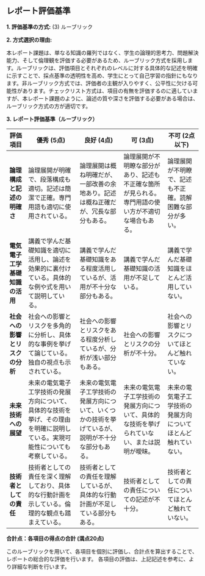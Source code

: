## レポート評価基準

**1. 評価基準の方式:** (3) ルーブリック

**2. 方式選択の理由:**

本レポート課題は、単なる知識の羅列ではなく、学生の論理的思考力、問題解決能力、そして倫理観を評価する必要があるため、ルーブリック方式を採用します。ルーブリックは、評価項目とそれぞれのレベルに対する具体的な記述を明確に示すことで、採点基準の透明性を高め、学生にとって自己学習の指針にもなります。非ルーブリック方式では、評価者の主観が入りやすく、公平性に欠ける可能性があります。チェックリスト方式は、項目の有無を評価するのに適していますが、本レポート課題のように、論述の質や深さを評価する必要がある場合は、ルーブリック方式の方が適切です。


**3. レポート評価基準（ルーブリック）**

| 評価項目 | 優秀 (5点) | 良好 (4点) | 可 (3点) | 不可 (2点以下) |
|---|---|---|---|---|
| **論理構成と記述の明確さ** | 論理展開が明確で、段落構成も適切。記述は簡潔で正確。専門用語も適切に使用されている。 | 論理展開は概ね明確だが、一部改善の余地あり。記述は概ね正確だが、冗長な部分もある。 | 論理展開が不明瞭な部分があり、記述も不正確な箇所が見られる。専門用語の使い方が不適切な場合もある。 | 論理展開が不明瞭で、記述も不正確。読解困難な部分が多い。 |
| **電気電子工学基礎知識の活用** | 講義で学んだ基礎知識を適切に活用し、論述を効果的に裏付けている。具体的な例や式を用いて説明している。 | 講義で学んだ基礎知識をある程度活用しているが、活用が不十分な部分もある。 | 講義で学んだ基礎知識の活用が不足している。 | 講義で学んだ基礎知識をほとんど活用していない。 |
| **社会への影響とリスクの分析** | 社会への影響とリスクを多角的に分析し、具体的な事例を挙げて論じている。独自の視点も示されている。 | 社会への影響とリスクをある程度分析しているが、分析が浅い部分もある。 | 社会への影響とリスクの分析が不十分。 | 社会への影響とリスクについてほとんど触れていない。 |
| **未来技術への展望** | 未来の電気電子工学技術の発展方向について、具体的な技術を挙げ、その理由を明確に説明している。実現可能性についても考察している。 | 未来の電気電子工学技術の発展方向について、いくつかの技術を挙げているが、説明が不十分な部分もある。 | 未来の電気電子工学技術の発展方向について、具体的な技術を挙げられていない、または説明が曖昧。 | 未来の電気電子工学技術の発展方向についてほとんど触れていない。 |
| **技術者としての責任** | 技術者としての責任を深く理解しており、具体的な行動計画を示している。倫理的な観点も踏まえている。 | 技術者としての責任を理解しているが、具体的な行動計画が不足している部分もある。 | 技術者としての責任についての記述が不十分。 | 技術者としての責任についてほとんど触れていない。 |


**合計点：各項目の得点の合計 (満点20点)**


このルーブリックを用いて、各項目を個別に評価し、合計点を算出することで、レポートの総合的な評価を行います。  各項目の評価は、上記記述を参考に、より詳細な判断を行います。
